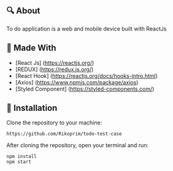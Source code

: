 ## 🔍 About

To do application is a web and mobile device built with ReactJs

## 🔧 Made With

- [React Js] (https://reactjs.org/)
- [REDUX] (https://redux.js.org/)
- [React Hook] (https://reactjs.org/docs/hooks-intro.html)
- [Axios] (https://www.npmjs.com/package/axios)
- [Styled Component] (https://styled-components.com/)

## 🔌 Installation

Clone the repository to your machine:

`https://github.com/Rikoprim/todo-test-case`

After cloning the repository, open your terminal and run:

```
npm install
npm start
```